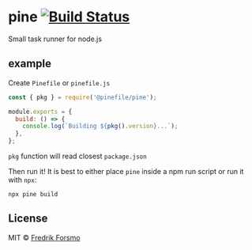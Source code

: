 # pine [![Build Status](https://github.com/pinefile/pine/workflows/build/badge.svg)](https://github.com/pinefile/pine/actions)

Small task runner for node.js

## example

Create `Pinefile` or `pinefile.js`

```js
const { pkg } = require('@pinefile/pine');

module.exports = {
  build: () => {
    console.log(`Building ${pkg().version}...`);
  },
};
```

`pkg` function will read closest `package.json`

Then run it! It is best to either place `pine` inside a npm run script or run it with `npx`:

```
npx pine build
```

## License

MIT © [Fredrik Forsmo](https://github.com/frozzare)
